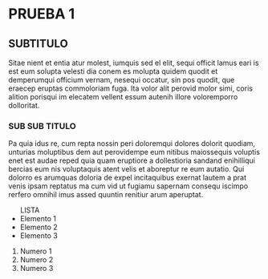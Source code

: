 <!DOC TYPE html>
<html>
<head>
<title>PRUEBA 1</title>
</head>
<body>
<h1>PRUEBA 1</h1>
<h2>SUBTITULO</h2>
<p>Sitae nient et entia atur molest, iumquis sed el elit, sequi officit lamus eari is est eum solupta velesti dia conem es molupta quidem quodit et demperumqui officium vernam, nesequi occatur, sin pos quodit, que eraecep eruptas commoloriam fuga. Ita volor alit perovid molor simi, coris alition porisqui im elecatem vellent essum autenih illore voloremporro dolloritat.</p>
<h3>SUB SUB TITULO</h3>
<p>Pa quia idus re, cum repta nossin peri doloremqui dolores dolorit quodiam, unturias moluptibus dem aut perovidempe eum nitibus maiossequis voluptis enet est audae reped quia quam eruptiore a dollestioria sandand enihilliqui bercias eum nis voluptaquis atent velis et aboreptur re eum autatio. Qui dolorro es arumquas doloria de expel incitaquibus exernat lautem a prat venis ipsam reptatus ma cum vid ut fugiamu sapernam consequ iscimpo rerfero omnihil imus assed quuntin renitiur arum aperuptat.</p>
<ul>LISTA
<li>Elemento 1</li>
<li>Elemento 2</li>
<li>Elemento 3</li>
</ul>
<ol>
<li>Numero 1</li>
<li>Numero 2</li>
<li>Numero 3</li>
</ol>
</body>
</html>

